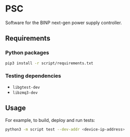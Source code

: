 # PSC

Software for the BINP next-gen power supply controller.

## Requirements

### Python packages

```bash
pip3 install -r script/requirements.txt
```

### Testing dependencies

+ `libgtest-dev`
+ `libzmq3-dev`


## Usage

For example, to build, deploy and run tests:

```bash
python3 -m script test --dev-addr <device-ip-address>
```
